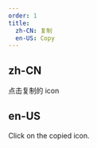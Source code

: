 ```yaml
---
order: 1
title:
  zh-CN: 复制
  en-US: Copy
---
```


## zh-CN

点击复制的 icon

## en-US

Click on the copied icon.
